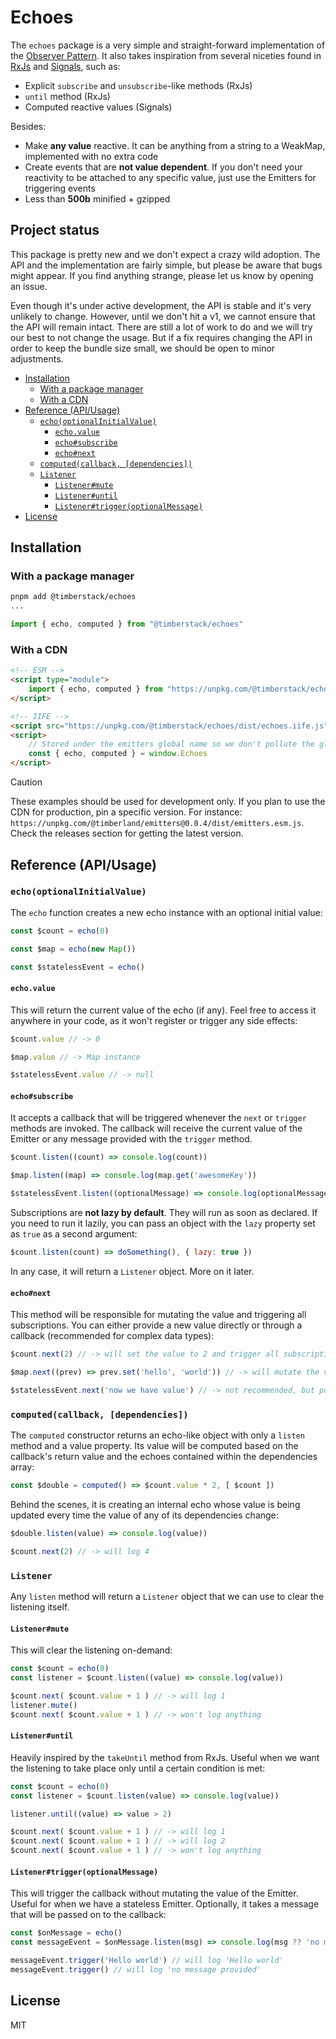 # Echoes <!-- omit in toc -->
The `echoes` package is a very simple and straight-forward implementation of the [Observer Pattern](https://www.patterns.dev/vanilla/observer-pattern/). It also takes inspiration from several niceties found in [RxJs](https://github.com/ReactiveX/rxjs) and [Signals](https://github.com/preactjs/signals), such as:
- Explicit `subscribe` and  `unsubscribe`-like methods (RxJs)
- `until` method (RxJs)
- Computed reactive values (Signals)

Besides:
- Make **any value** reactive. It can be anything from a string to a WeakMap, implemented with no extra code
- Create events that are **not value dependent**. If you don't need your reactivity to be attached to any specific value, just use the Emitters for triggering events
- Less than **500b** minified + gzipped

## Project status <!-- omit in toc -->
This package is pretty new and we don't expect a crazy wild adoption. The API and the implementation are fairly simple, but please be aware that bugs might appear. If you find anything strange, please let us know by opening an issue.

Even though it's under active development, the API is stable and it's very unlikely to change. However, until we don't hit a v1, we cannot ensure that the API will remain intact. There are still a lot of work to do and we will try our best to not change the usage. But if a fix requires changing the API in order to keep the bundle size small, we should be open to minor adjustments.

- [Installation](#installation)
  - [With a package manager](#with-a-package-manager)
  - [With a CDN](#with-a-cdn)
- [Reference (API/Usage)](#reference-apiusage)
  - [`echo(optionalInitialValue)`](#echooptionalinitialvalue)
    - [`echo.value`](#echovalue)
    - [`echo#subscribe`](#echosubscribe)
    - [`echo#next`](#echonext)
  - [`computed(callback, [dependencies])`](#computedcallback-dependencies)
  - [`Listener`](#listener)
    - [`Listener#mute`](#listenermute)
    - [`Listener#until`](#listeneruntil)
    - [`Listener#trigger(optionalMessage)`](#listenertriggeroptionalmessage)
- [License](#license)

## Installation
### With a package manager
```bash
pnpm add @timberstack/echoes
...
```

```javascript
import { echo, computed } from "@timberstack/echoes"
```

### With a CDN
```html
<!-- ESM -->
<script type="module">
    import { echo, computed } from "https://unpkg.com/@timberstack/echoes/dist/echoes.esm.js"
</script>

<!-- IIFE -->
<script src="https://unpkg.com/@timberstack/echoes/dist/echoes.iife.js"></script>
<script>
    // Stored under the emitters global name so we don't pollute the global scope
    const { echo, computed } = window.Echoes 
</script>
```
> [!CAUTION] 
> These examples should be used for development only. If you plan to use the CDN for production, pin a specific version. For instance: `https://unpkg.com/@timberland/emitters@0.0.4/dist/emitters.esm.js`. Check the releases section for getting the latest version.

## Reference (API/Usage)
### `echo(optionalInitialValue)`
The `echo` function creates a new echo instance with an optional initial value:

```javascript
const $count = echo(0)

const $map = echo(new Map())

const $statelessEvent = echo()
```

#### `echo.value`
This will return the current value of the echo (if any). Feel free to access it anywhere in your code, as it won't register or trigger any side effects:

```javascript
$count.value // -> 0

$map.value // -> Map instance

$statelessEvent.value // -> null
```

#### `echo#subscribe`
It accepts a callback that will be triggered whenever the `next` or `trigger` methods are invoked. The callback will receive the current value of the Emitter or any message provided with the `trigger` method.

```javascript
$count.listen((count) => console.log(count))

$map.listen((map) => console.log(map.get('awesomeKey'))

$statelessEvent.listen((optionalMessage) => console.log(optionalMessage ?? 'No message provided'))
```

Subscriptions are **not lazy by default**. They will run as soon as declared. If you need to run it lazily, you can pass an object with the `lazy` property set as `true` as a second argument:

```javascript
$count.listen(count) => doSomething(), { lazy: true })
```

In any case, it will return a `Listener` object. More on it later.

#### `echo#next`
This method will be responsible for mutating the value and triggering all subscriptions. You can either provide a new value directly or through a callback (recommended for complex data types):

```javascript
$count.next(2) // -> will set the value to 2 and trigger all subscriptions

$map.next((prev) => prev.set('hello', 'world')) // -> will mutate the value and then trigger the subscriptions

$statelessEvent.next('now we have value') // -> not recommended, but possible
```

### `computed(callback, [dependencies])`
The `computed` constructor returns an echo-like object with only a `listen` method and a value property. Its value will be computed based on the callback's return value and the echoes contained within the dependencies array:

```javascript
const $double = computed() => $count.value * 2, [ $count ])
```

Behind the scenes, it is creating an internal echo whose value is being updated every time the value of any of its dependencies change:

```javascript
$double.listen(value) => console.log(value))

$count.next(2) // -> will log 4
```

### `Listener`
Any `listen` method will return a `Listener` object that we can use to clear the listening itself.

#### `Listener#mute`
This will clear the listening on-demand:

```javascript
const $count = echo(0)
const listener = $count.listen((value) => console.log(value))

$count.next( $count.value + 1 ) // -> will log 1
listener.mute()
$count.next( $count.value + 1 ) // -> won't log anything
```

#### `Listener#until`
Heavily inspired by the `takeUntil` method from RxJs. Useful when we want the listening to take place only until a certain condition is met:

```javascript
const $count = echo(0)
const listener = $count.listen(value) => console.log(value))

listener.until((value) => value > 2)

$count.next( $count.value + 1 ) // -> will log 1
$count.next( $count.value + 1 ) // -> will log 2
$count.next( $count.value + 1 ) // -> won't log anything
```

#### `Listener#trigger(optionalMessage)`
This will trigger the callback without mutating the value of the Emitter. Useful for when we have a stateless Emitter. Optionally, it takes a message that will be passed on to the callback:

```javascript
const $onMessage = echo()
const messageEvent = $onMessage.listen(msg) => console.log(msg ?? 'no message provided'))

messageEvent.trigger('Hello world') // will log 'Hello world'
messageEvent.trigger() // will log 'no message provided'
```

## License
MIT